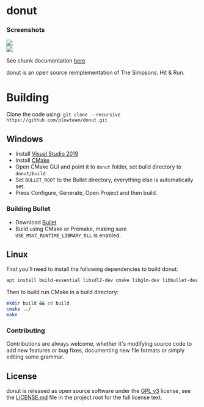 # donut

### Screenshots

![](https://files.facepunch.com/Layla/2019/August/11/2019-08-09_22-12-28.png)  
![](https://files.facepunch.com/Layla/2019/August/11/2019-08-09_22-11-26.png)  

See chunk documentation [here](dev/Chunks.md)

donut is an open source reimplementation of The Simpsons: Hit & Run.

# Building

Clone the code using: `git clone --recursive https://github.com/plowteam/donut.git`

## Windows

* Install [Visual Studio 2019](https://visualstudio.microsoft.com/downloads/)
* Install [CMake](https://cmake.org/download/)
* Open CMake GUI and point it to `donut` folder, set build directory to `donut/build`
* Set `BULLET_ROOT` to the Bullet directory, everything else is automatically set.
* Press Configure, Generate, Open Project and then build.

### Building Bullet

* Download [Bullet](https://github.com/bulletphysics/bullet3)
* Build using CMake or Premake, making sure `USE_MSVC_RUNTIME_LIBRARY_DLL` is enabled.

## Linux

First you'll need to install the following dependencies to build donut:

```bash
apt install build-essential libsdl2-dev cmake libglm-dev libbullet-dev libopenal-dev
```

Then to build run CMake in a build directory:

```bash
mkdir build && cd build
cmake ../
make
```

### Contributing
Contributions are always welcome, whether it's modifying source code to add new
features or bug fixes, documenting new file formats or simply editing some
grammar.

## License
donut is released as open source software under the [GPL v3](https://opensource.org/licenses/gpl-3.0.html) 
license, see the [LICENSE.md](./LICENSE.md) file in the project root for the full license text.
